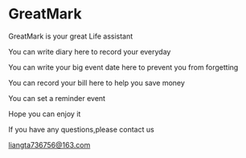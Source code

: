 # GreatMark


GreatMark is your great Life assistant

You can write diary here to record your everyday

You can write your big event date here to prevent you from forgetting

You can record your bill here to help you save money

You can set a reminder event 

Hope you can enjoy it

If you have any questions,please contact us

liangta736756@163.com
